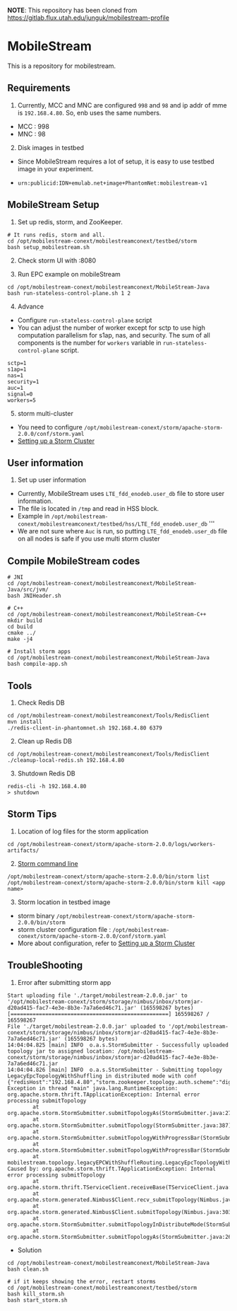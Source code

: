 **NOTE**: This repository has been cloned from https://gitlab.flux.utah.edu/junguk/mobilestream-profile

# MobileStream
This is a repository for mobilestream.

## Requirements
1. Currently, MCC and MNC are configured `998` and `98` and ip addr of mme is `192.168.4.80`. So, enb uses the same numbers.
* MCC : 998
* MNC : 98

2. Disk images in testbed
* Since MobileStream requires a lot of setup, it is easy to use testbed image in your experiment.
- `urn:publicid:IDN+emulab.net+image+PhantomNet:mobilestream-v1`

## MobileStream Setup
1. Set up redis, storm, and ZooKeeper.
```shell
# It runs redis, storm and all.
cd /opt/mobilestream-conext/mobilestreamconext/testbed/storm
bash setup_mobilestream.sh
```

2. Check storm UI with <node ip>:8080 


3. Run EPC example on mobileStream
```shell
cd /opt/mobilestream-conext/mobilestreamconext/MobileStream-Java
bash run-stateless-control-plane.sh 1 2
```

4. Advance
* Configure `run-stateless-control-plane` script
* You can adjust the number of worker except for sctp to use high computation parallelism for s1ap, nas, and security. The sum of all components is the number for `workers` variable in `run-stateless-control-plane` script.
```shell
sctp=1
s1ap=1
nas=1
security=1
auc=1
signal=0
workers=5
```

5. storm multi-cluster
* You need to configure `/opt/mobilestream-conext/storm/apache-storm-2.0.0/conf/storm.yaml`
* [Setting up a Storm Cluster](http://storm.apache.org/releases/current/Setting-up-a-Storm-cluster.html) 

## User information
1. Set up user information
* Currently, MobileStream uses `LTE_fdd_enodeb.user_db` file to store user information.
* The file is located in `/tmp` and read in HSS block.
* Example in `/opt/mobilestream-conext/mobilestreamconext/testbed/hss/LTE_fdd_enodeb.user_db` 
'''
* We are not sure where `Auc` is run, so putting `LTE_fdd_enodeb.user_db` file on all nodes is safe if you use multi storm cluster

## Compile MobileStream codes
```shell
# JNI
cd /opt/mobilestream-conext/mobilestreamconext/MobileStream-Java/src/jvm/
bash JNIHeader.sh

# C++
cd /opt/mobilestream-conext/mobilestreamconext/MobileStream-C++
mkdir build
cd build
cmake ../
make -j4

# Install storm apps
cd /opt/mobilestream-conext/mobilestreamconext/MobileStream-Java
bash compile-app.sh
```
## Tools
1. Check Redis DB
```shell
cd /opt/mobilestream-conext/mobilestreamconext/Tools/RedisClient
mvn install
./redis-client-in-phantomnet.sh 192.168.4.80 6379
```

2. Clean up Redis DB
```shell
cd /opt/mobilestream-conext/mobilestreamconext/Tools/RedisClient
./cleanup-local-redis.sh 192.168.4.80
```

3. Shutdown Redis DB
```shell
redis-cli -h 192.168.4.80
> shutdown
```

## Storm Tips
1. Location of log files for the storm application
```shell
cd /opt/mobilestream-conext/storm/apache-storm-2.0.0/logs/workers-artifacts/
```

2. [Storm command line](https://storm.apache.org/releases/current/Command-line-client.html)
```shell
/opt/mobilestream-conext/storm/apache-storm-2.0.0/bin/storm list
/opt/mobilestream-conext/storm/apache-storm-2.0.0/bin/storm kill <app name>
```

3. Storm location in testbed image
* storm binary `/opt/mobilestream-conext/storm/apache-storm-2.0.0/bin/storm`
* storm cluster configuration file : `/opt/mobilestream-conext/storm/apache-storm-2.0.0/conf/storm.yaml`
* More about configuration, refer to [Setting up a Storm Cluster](http://storm.apache.org/releases/current/Setting-up-a-Storm-cluster.html)


## TroubleShooting
1. Error after submitting storm app
```shell
Start uploading file './target/mobilestream-2.0.0.jar' to '/opt/mobilestream-conext/storm/storage/nimbus/inbox/stormjar-d20ad415-fac7-4e3e-8b3e-7a7a6ed46c71.jar' (165598267 bytes)
[==================================================] 165598267 / 165598267
File './target/mobilestream-2.0.0.jar' uploaded to '/opt/mobilestream-conext/storm/storage/nimbus/inbox/stormjar-d20ad415-fac7-4e3e-8b3e-7a7a6ed46c71.jar' (165598267 bytes)
14:04:04.825 [main] INFO  o.a.s.StormSubmitter - Successfully uploaded topology jar to assigned location: /opt/mobilestream-conext/storm/storage/nimbus/inbox/stormjar-d20ad415-fac7-4e3e-8b3e-7a7a6ed46c71.jar
14:04:04.826 [main] INFO  o.a.s.StormSubmitter - Submitting topology LegacyEpcTopologyWithShuffling in distributed mode with conf {"redisHost":"192.168.4.80","storm.zookeeper.topology.auth.scheme":"digest","storm.zookeeper.topology.auth.payload":"-7053767142693196806:-4811162087935435866","nimbus.host":"localhost","topology.workers":5,"topology.debug":false}
Exception in thread "main" java.lang.RuntimeException: org.apache.storm.thrift.TApplicationException: Internal error processing submitTopology
        at org.apache.storm.StormSubmitter.submitTopologyAs(StormSubmitter.java:274)
        at org.apache.storm.StormSubmitter.submitTopology(StormSubmitter.java:387)
        at org.apache.storm.StormSubmitter.submitTopologyWithProgressBar(StormSubmitter.java:422)
        at org.apache.storm.StormSubmitter.submitTopologyWithProgressBar(StormSubmitter.java:403)
        at mobilestream.topology.legacyEPCWithShuffleRouting.LegacyEpcTopologyWithShuffling.main(LegacyEpcTopologyWithShuffling.java:82)
Caused by: org.apache.storm.thrift.TApplicationException: Internal error processing submitTopology
        at org.apache.storm.thrift.TServiceClient.receiveBase(TServiceClient.java:79)
        at org.apache.storm.generated.Nimbus$Client.recv_submitTopology(Nimbus.java:319)
        at org.apache.storm.generated.Nimbus$Client.submitTopology(Nimbus.java:303)
        at org.apache.storm.StormSubmitter.submitTopologyInDistributeMode(StormSubmitter.java:327)
        at org.apache.storm.StormSubmitter.submitTopologyAs(StormSubmitter.java:262)
```
* Solution
```shell
cd /opt/mobilestream-conext/mobilestreamconext/MobileStream-Java
bash clean.sh

# if it keeps showing the error, restart storms
cd /opt/mobilestream-conext/mobilestreamconext/testbed/storm
bash kill_storm.sh
bash start_storm.sh
```
